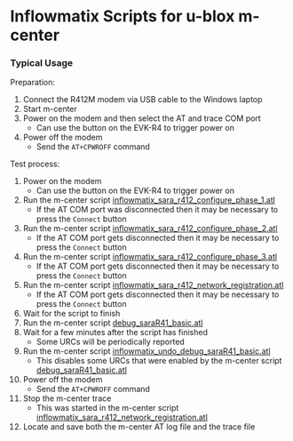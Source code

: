 # Inflowmatix Scripts for u-blox m-center

### Typical Usage

Preparation:
1. Connect the R412M modem via USB cable to the Windows laptop
2. Start m-center
3. Power on the modem and then select the AT and trace COM port
   - Can use the button on the EVK-R4 to trigger power on
4. Power off the modem
   - Send the `AT+CPWROFF` command

Test process:
1. Power on the modem
   - Can use the button on the EVK-R4 to trigger power on
2. Run the m-center script [inflowmatix_sara_r412_configure_phase_1.atl](inflowmatix_sara_r412_configure_phase_1.atl)
   - If the AT COM port was disconnected then it may be necessary to press the `Connect` button
3. Run the m-center script [inflowmatix_sara_r412_configure_phase_2.atl](inflowmatix_sara_r412_configure_phase_2.atl)
   - If the AT COM port gets disconnected then it may be necessary to press the `Connect` button
4. Run the m-center script [inflowmatix_sara_r412_configure_phase_3.atl](inflowmatix_sara_r412_configure_phase_3.atl)
   - If the AT COM port gets disconnected then it may be necessary to press the `Connect` button
5. Run the m-center script [inflowmatix_sara_r412_network_registration.atl](inflowmatix_sara_r412_network_registration.atl)
   - If the AT COM port gets disconnected then it may be necessary to press the `Connect` button
6. Wait for the script to finish
7. Run the m-center script [debug_saraR41_basic.atl](../debug-ability/debug_saraR41_basic.atl)
8. Wait for a few minutes after the script has finished
    - Some URCs will be periodically reported
9. Run the m-center script [inflowmatix_undo_debug_saraR41_basic.atl](inflowmatix_undo_debug_saraR41_basic.atl)
    - This disables some URCs that were enabled by the m-center script [debug_saraR41_basic.atl](../debug-ability/debug_saraR41_basic.atl)
10. Power off the modem
    - Send the `AT+CPWROFF` command
11. Stop the m-center trace
    - This was started in the m-center script [inflowmatix_sara_r412_network_registration.atl](inflowmatix_sara_r412_network_registration.atl)
12. Locate and save both the m-center AT log file and the trace file
